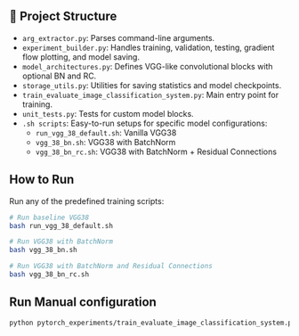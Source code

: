 
## 📁 Project Structure

- `arg_extractor.py`: Parses command-line arguments.
- `experiment_builder.py`: Handles training, validation, testing, gradient flow plotting, and model saving.
- `model_architectures.py`: Defines VGG-like convolutional blocks with optional BN and RC.
- `storage_utils.py`: Utilities for saving statistics and model checkpoints.
- `train_evaluate_image_classification_system.py`: Main entry point for training.
- `unit_tests.py`: Tests for custom model blocks.
- `.sh scripts`: Easy-to-run setups for specific model configurations:
  - `run_vgg_38_default.sh`: Vanilla VGG38
  - `vgg_38_bn.sh`: VGG38 with BatchNorm
  - `vgg_38_bn_rc.sh`: VGG38 with BatchNorm + Residual Connections
 
## How to Run

Run any of the predefined training scripts:

```bash
# Run baseline VGG38
bash run_vgg_38_default.sh

# Run VGG38 with BatchNorm
bash vgg_38_bn.sh

# Run VGG38 with BatchNorm and Residual Connections
bash vgg_38_bn_rc.sh
```

## Run Manual configuration 

```bash
python pytorch_experiments/train_evaluate_image_classification_system.py --experiment_name YOUR_EXP_NAME --args**
```
